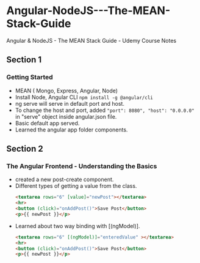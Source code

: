 # Angular-NodeJS---The-MEAN-Stack-Guide
Angular &amp; NodeJS - The MEAN Stack Guide - Udemy Course Notes

## Section 1
### Getting Started
- MEAN ( Mongo, Express, Angular, Node)
- Install Node, Angular CLI `npm install -g @angular/cli`
- ng serve will serve in default port and host.
- To change the host and port, added `"port": 8080", "host": "0.0.0.0"` in "serve" object inside angular.json file.
- Basic default app served.
- Learned the angular app folder components.

## Section 2
### The Angular Frontend - Understanding the Basics
- created a new post-create component.
- Different types of getting a value from the class.
	```html
	<textarea rows="6" [value]="newPost"></textarea>
	<hr>
	<button (click)="onAddPost()">Save Post</button>
	<p>{{ newPost }}</p>
	```
- Learned about two way binding with [(ngModel)].
	```html
	<textarea rows="6" [(ngModel)]="enteredValue" ></textarea>
	<hr>
	<button (click)="onAddPost()">Save Post</button>
	<p>{{ newPost }}</p>
	```
<!--stackedit_data:
eyJoaXN0b3J5IjpbLTM4NjUxNDEwNSwxNTMxMjY4NzEyLC0xNj
I2ODk5NzIyLDE0MTQ4MTE1MDksLTQ3NTI4NzMwMSwtNjYzNzk0
MTIxLDExNDk3MTQ0NzcsLTE2OTgzODMzMjldfQ==
-->